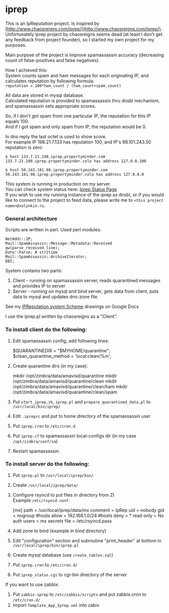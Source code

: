 # iprep

This is an IpReputation project. Is inspired by [http://www.chaosreigns.com/iprep/](http://www.chaosreigns.com/iprep/).  
Unfortunately iprep project by chaosreigns seems dead (at least I don't get any feedback from project founder), so I started my own project for my purposes.

Main purpose of the project is improve spamassassin accuracy (decreasing count of false-positives and false negatives).

How I achieved this:  
System counts spam and ham messages for each originating IP, and calculates reputation by following formula:  
`reputation = 100*ham_count / (ham_count+spam_count)`  

All data are stored in mysql database.  
Calculated reputation is provided to spamassassin thru dnsbl mechanism, and spamassassin sets appropriate scores.

So, if I don't got spam from one particular IP, the reputation for this IP equals 100.  
And if I got spam and only spam from IP, the reputation would be 0.

In dns reply the last octet is used to show score.  
For example IP 198.21.7.133 has reputation 100, and IP's 98.101.243.50 reputation is zero:

    $ host 133.7.21.198.iprep.propertyminder.com
    133.7.21.198.iprep.propertyminder.colo has address 127.0.0.100
    
    $ host 50.243.101.98.iprep.propertyminder.com
    50.243.101.98.iprep.propertyminder.colo has address 127.0.0.0

This system is running in production on my server.  
You can check system status here: [Iprep Status Page](http://valynkin.ru/iprep)  
If you wish to use my running instance of the iprep as dnsbl, or if you would like to connect to the project to feed data, please write me to `<this project name>@valynkin.ru`.


### General architecture

Scripts are written in perl. Used perl modules: 

    NetAddr::IP;
    Mail::SpamAssassin::Message::Metadata::Received qw(parse_received_line);
    Date::Parse; # str2time
    Mail::SpamAssassin::ArchiveIterator;
    DBI;

System contains two parts:

1. Client - running on spamassassin server, reads quarantined messages and provides IP to server
2. Server - running on mysql and bind server, gets data from client, puts data to mysql and updates dns-zone file.

See my [IPReputation system Scheme](https://docs.google.com/drawings/d/1Ly_778Fp9qDHfNt3xne4H1RC0voBg83umfspOTV0uew/edit?usp=sharing) drawings on Google Docs

I use the iprep.pl written by chaosreigns as a "Client".

### To install client do the following:

1) Edit spamassassin config, add following lines:  

    $QUARANTINEDIR = "$MYHOME/quarantine";
    $clean_quarantine_method = 'local:clean/%m';

2) Create quarantine dirs (in my case):  

    mkdir /opt/zimbra/data/amavisd/quarantine
    mkdir /opt/zimbra/data/amavisd/quarantine/clean
    mkdir /opt/zimbra/data/amavisd/quarantine/clean/ham
    mkdir /opt/zimbra/data/amavisd/quarantine/clean/spam

3) Put `start_iprep.sh`, `iprep.pl` and `prepare_quarantined_data.pl` to `/usr/local/bin/iprep/`  
4) Edit `.ipreprc` and put to home directory of the spamassassin user  
5) Put `iprep.cron` to `/etc/cron.d`  
6) Put `iprep.cf` to spamassassin local-configs dir (in my case `/opt/zimbra/conf/sa`)  

7) Restart spamassassin.  

### To install server do the following:

1) Put `iprep.pl` to `/usr/local/iprep/bin/` 
2) Create `/usr/local/iprep/data/`  
3) Configure rsyncd to put files in directory from 2)  
Example `/etc/rsyncd.conf`:
    
    [mx]
    path = /usr/local/iprep/data/mx
    comment = IpRep
    uid = nobody
    gid = nogroup
    #hosts allow = 192.168.1.0/24
    #hosts deny = *
    read only = No
    auth users = mx
    secrets file = /etc/rsyncd.pass

4) Add zone to bind (example in bind directory)  
5) Edit "configuration" section and subroutine "print_header" at bottom in  `/usr/local/iprep/bin/iprep.pl`  
6) Create mysql database (use `create_tables.sql`)  
7) Put `iprep.cron` to `/etc/cron.d/`  
8) Put `iprep_status.cgi` to cgi-bin directory of the server  

If you want to use zabbix:

1) Put `zabbix-iprep` to `/etc/zabbix/scripts` and put zabbix.cron to `/etc/cron.d/`  
2) Import `Template_App_Iprep.xml` into zabix

